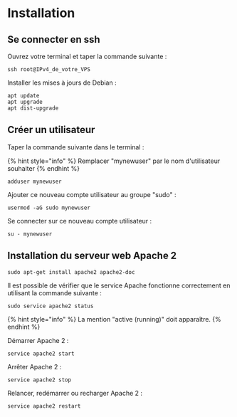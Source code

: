 # Installation

## Se connecter en ssh

Ouvrez votre terminal et taper la commande suivante :

```
ssh root@IPv4_de_votre_VPS
```

Installer les mises à jours de Debian :

```text
apt update
apt upgrade
apt dist-upgrade
```

## Créer un utilisateur

Taper la commande suivante dans le terminal  :

{% hint style="info" %}
Remplacer "mynewuser" par le nom d'utilisateur souhaiter
{% endhint %}

```
adduser mynewuser
```

Ajouter ce nouveau compte utilisateur au groupe "sudo" :

```
usermod -aG sudo mynewuser
```

Se connecter sur ce nouveau compte utilisateur :

```text
su - mynewuser
```

## Installation du serveur web Apache 2

```text
sudo apt-get install apache2 apache2-doc
```

Il est possible de vérifier que le service Apache fonctionne correctement en utilisant la commande suivante :

```text
sudo service apache2 status
```

{% hint style="info" %}
La mention "active \(running\)" doit apparaître.
{% endhint %}

Démarrer Apache 2 :

```text
service apache2 start 
```

Arrêter Apache 2 :

```text
service apache2 stop
```

Relancer, redémarrer ou recharger Apache 2 :

```text
service apache2 restart
```

